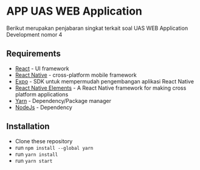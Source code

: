 # APP UAS WEB Application

Berikut merupakan penjabaran singkat terkait soal UAS WEB Application Development nomor 4

## Requirements

- [React](https://beta.reactjs.org) - UI framework
- [React Native](https://reactnative.dev) - cross-platform mobile framework
- [Expo](https://expo.dev) - SDK untuk mempermudah pengembangan aplikasi React Native
- [React Native Elements](https://reactnativeelements.com/) - A React Native framework for making cross platform applications
- [Yarn](https://classic.yarnpkg.com) - Dependency/Package manager
- [NodeJs](https://nodejs.org/en/download/) - Dependency

## Installation

- Clone these repository
- run `npm install --global yarn`
- run `yarn install`
- run `yarn start`

